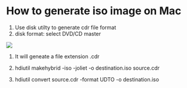 # How to generate iso image on Mac

1. Use disk utilty to generate cdr file format
2. disk format: select DVD/CD master

![](media/15996390758332/15996392748122.jpg)

1. It will geneate a file extension .cdr
2. hdiutil makehybrid -iso -joliet -o destination.iso source.cdr

3. hdiutil convert source.cdr -format UDTO -o destination.iso